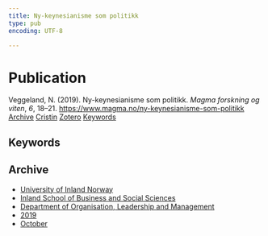 ```yaml
---
title: Ny-keynesianisme som politikk
type: pub
encoding: UTF-8

---
```

<h1>Publication</h1>
<article id="csl-bib-container-HAMQE8DP" class="csl-bib-container">
  <div class="csl-bib-body"> <div class="csl-entry">Veggeland, N. (2019). Ny-keynesianisme som politikk. <i>Magma forskning og viten</i>, <i>6</i>, 18–21. <a href="https://www.magma.no/ny-keynesianisme-som-politikk">https://www.magma.no/ny-keynesianisme-som-politikk</a></div> </div>
  <div class="csl-bib-buttons">
    <a href="#taxonomy-article-HAMQE8DP" alt="archive" class="csl-bib-button">Archive</a>
    <a href="https://app.cristin.no/results/show.jsf?id=1738915" alt="Cristin" class="csl-bib-button">Cristin</a>
    <a href="http://zotero.org/groups/5881554/items/HAMQE8DP" alt="Zotero" class="csl-bib-button">Zotero</a>
    <a href="#keywords-article-HAMQE8DP" alt="keywords" class="csl-bib-button">Keywords</a>
  </div>
  <div id="csl-bib-meta-container-HAMQE8DP"></div>
</article>
<div id="csl-bib-meta-HAMQE8DP" class="csl-bib-meta">
  <article id="keywords-article-HAMQE8DP" class="keywords-article">
    <h1>Keywords</h1>
    
  </article>
  <article id="taxonomy-article-HAMQE8DP" class="taxonomy-article">
    <h1>Archive</h1>
    <ul>
      <li>
        <a href="/en/archive/?key=3DCRN523">University of Inland Norway</a>
      </li>
      <li>
        <a href="/en/archive/?key=DU8Q9LN9">Inland School of Business and Social Sciences</a>
      </li>
      <li>
        <a href="/en/archive/?key=4LUWR3ZM">Department of Organisation, Leadership and Management</a>
      </li>
      <li>
        <a href="/en/archive/?key=7GQPC2L9">2019</a>
      </li>
      <li>
        <a href="/en/archive/?key=E5ZADCUW">October</a>
      </li>
    </ul>
  </article>
</div>
